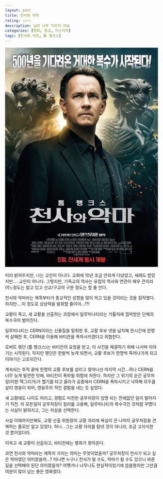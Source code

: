 ```yaml
---
layout: post
title: 천사와 악마
rating: ⭐️⭐️⭐️☆
description: 님아 너무 지르지 마요
categories: [영화, 종교, 미스터리]
tags: [천사와 악마, 톰 행크스]
---
```


![천사와 악마](../../img/2009/angel_and_devil.jpg)

미리 밝혀두지만, 나는 교인이 아니다.
교회에 10년 조금 안되게 다녔었고, 세례도 받았지만.... 교인이 아니다.
그렇지만, 기독교의 역사는 유럽의 역사와 연관이 매우 큰지라 어느정도는 알고 있고 신교/구교의 구분 정도는 할 줄 안다.

천사와 악마라는 제목부터가 종교적인 성향을 많이 띄고 있을 것이라는 것을 짐작했다.
하지만....이 정도로 상상력을 발휘할 줄이야...!?!

교황이 죽고, 새 교황을 선출하는 과정에서 일루미나티라는 가톨릭에 핍박받은 단체의 복수극이 벌어진다.

일루미나티는 CERN이라는 신물질을 탈취한 후, 교황 후보 넷을 납치해 한시간에 한명씩 살해한 후, CERN을 이용해 바티칸을 폭파시키겠다고 위협한다.

로버트 랭던 (톰 행크스)는 바티칸의 요청을 받고,  이 사건을 해결하기 위해 나서며 이야기는 시작된다.
하지만 랭던은 한발씩 늦게 되면서, 교황 후보가 한명씩 죽어나가게 되고 이야기는 고조되간다.

계속되는 추적 끝에 한명의 교황 후보를 살리고 찾아나선 마지막 시간...허나 CERN을 너무 늦게 발견한 탓에, 바티칸이 폭파될 위험에 처한다.
하지만 그 위기의 순간 궁무처장(이완 맥그리거)가 헬기를 타고 올라가 공중에서 CERN을 폭파시키고 낙하해 모두를 살리 영웅이 되어, 영웅주의 적인 결말을 내는 듯 싶었다.

새 교황에도 나이도 어리고, 경험도 미천한 궁무처장이 임명 되는 전례없던 일이  벌어지기 직전.
이 모든일이 궁무처장이 킬러를 고용해, 일루미나티의 복수극인 것처럼 꾸몄다는 사실이 밝혀지고, 그는 자살을 선택한다.

사실 이때까지만해도, 교황 선출 위원장이 교황 자리에 욕심이 큰 나머지 궁무처장을 견제하는 줄로만 알고 있었다.
허나...그는 교황 자리를 탐낸 것이 아니라, 조금 고지식한 것 뿐이었더라.

이윽고 새 교황이 선출되고, 바티칸에는 평화가 찾아온다. 

과연 천사와 악마라는 제목이 가지는 의미는 무엇이었을까?
궁무처장이 천사가 되고 싶은 악마였단 의미였을까...? 아니면 누구나 천사가 될 수도, 악마가 될 수도 있으니 바른 길을 선택해야 된단 의미였을까?
어쨋거나 너무나도 현실적이었기에 씁쓸했지만 그만큼 여운이 많이 남는 좋은 영화였다.